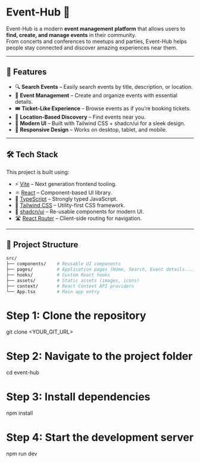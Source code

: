 # Event-Hub 🎉

Event-Hub is a modern **event management platform** that allows users to **find, create, and manage events** in their community.  
From concerts and conferences to meetups and parties, Event-Hub helps people stay connected and discover amazing experiences near them.

---

## 🚀 Features

- 🔍 **Search Events** – Easily search events by title, description, or location.
- 📅 **Event Management** – Create and organize events with essential details.
- 🎟️ **Ticket-Like Experience** – Browse events as if you’re booking tickets.
- 📍 **Location-Based Discovery** – Find events near you.
- 🌙 **Modern UI** – Built with Tailwind CSS + shadcn/ui for a sleek design.
- 📱 **Responsive Design** – Works on desktop, tablet, and mobile.

---

## 🛠️ Tech Stack

This project is built using:

- ⚡ [Vite](https://vitejs.dev/) – Next generation frontend tooling.
- ⚛️ [React](https://react.dev/) – Component-based UI library.
- 🔷 [TypeScript](https://www.typescriptlang.org/) – Strongly typed JavaScript.
- 🎨 [Tailwind CSS](https://tailwindcss.com/) – Utility-first CSS framework.
- 🧩 [shadcn/ui](https://ui.shadcn.com/) – Re-usable components for modern UI.
- 🛣️ [React Router](https://reactrouter.com/) – Client-side routing for navigation.

---

## 📂 Project Structure

```bash
src/
├── components/    # Reusable UI components
├── pages/         # Application pages (Home, Search, Event details...)
├── hooks/         # Custom React hooks
├── assets/        # Static assets (images, icons)
├── context/       # React Context API providers
└── App.tsx        # Main app entry
```
# Step 1: Clone the repository

git clone <YOUR_GIT_URL>

# Step 2: Navigate to the project folder

cd event-hub

# Step 3: Install dependencies

npm install

# Step 4: Start the development server

npm run dev
